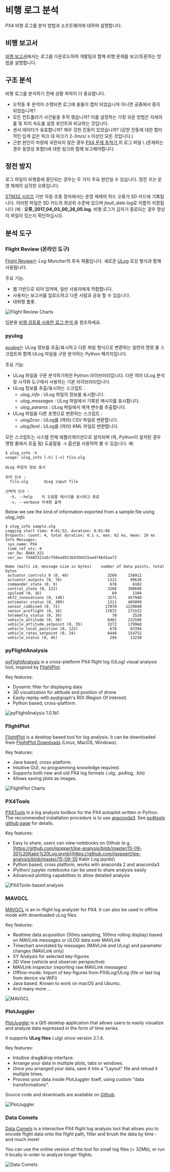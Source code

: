 # 비행 로그 분석

PX4 비행 로그를 분석 방법과 소프트웨어에 대하여 설명합니다.

## 비행 보고서

[비행 보고서](../getting_started/flight_reporting.md)에서는 로그를 다운로드하여 개발팀과 함께 비행 문제를 보고/토론하는 방법을 설명합니다.

## 구조 분석

비행 로그를 분석하기 전에 상황 파악이 더 중요합니다.

* 오작동 후 분석이 수행되면 로그에 충돌이 캡처 되었습니까 아니면 공중에서 중지 되었습니까?
* 모든 컨트롤러가 사건들을 추적 했습니까? 이를 설정하는 가장 쉬운 방법은 자세의 롤 및 피치 속도를 설정 포인트와 비교하는 것입니다.
* 센서 데이터가 유효합니까? 매우 강한 진동이 있었습니까? (강한 진동에 대한 합리적인 임계 값은 피크 대 피크가 2-3m/s/ s 이상인 모든 것입니다.)
* 근본 원인이 차량에 국한되지 않은 경우 [PX4 문제 추적기 ](https://github.com/PX4/PX4-Autopilot/issues/new)의 로그 파일 \ (존재하는 경우 동영상 포함)\에 대한 링크와 함께 보고해야합니다.

## 정전 방지

로그 파일이 비행중에 중단되는 경우는 두 가지 주요 원인일 수 있습니다. 정전 *또는* 운영 체제의 심각한 오류입니다.

[STM32 시리즈](http://www.st.com/en/microcontrollers/stm32-32-bit-arm-cortex-mcus.html?querycriteria=productId=SC1169) 기반 자동 조종 장치에서는 운영 체제의 하드 오류가 SD 카드에 기록됩니다. 이러한 파일은 SD 카드의 최상위 수준에 있으며 *fault\_date.log*로 이름이 지정됩니다 (예 : **오류\_2017\_04\_03\_00\_26\_05.log**. 비행 로그가 갑자기 종료되는 경우 항상이 파일이 있는지 확인하십시오.

## 분석 도구

### Flight Review (온라인 도구)

[Flight Review](http://logs.px4.io)는 *Log Muncher*의 후속 제품입니다. 새로운 [ULog](../dev_log/ulog_file_format.md) 로깅 형식과 함께 사용됩니다.

주요 기능:

* 웹 기반으로 되어 있어며, 일반 사용자에게 적합합니다.
* 사용자는 보고서를 업로드하고 다른 사람과 공유 할 수 있습니다.
* 대화형 플롯.

![Flight Review Charts](../../assets/flight_log_analysis/flight_review/flight-review-example.png)

입분용 [비행 검토를 사용한 로그 분석 ](flight_review.md)을 참조하세요.

### pyulog

[pyulog](https://github.com/PX4/pyulog)는 ULog 정보를 추출/표시하고 다른 파일 형식으로 변환하는 일련의 명령 줄 스크립트와 함께 ULog 파일을 구문 분석하는 Python 패키지입니다.

주요 기능:

* ULog 파일을 구문 분석하기위한 Python 라이브러리입니다. 다른 여러 ULog 분석 및 시각화 도구에서 사용하는 기본 라이브러리입니다.
* ULog 정보를 추출/표시하는 스크립트 : 
  * *ulog_info* : ULog 파일의 정보를 표시합니다.
  * *ulog_messages* : ULog 파일에서 기록된 메시지를 표시합니다.
  * *ulog_params* : ULog 파일에서 매개 변수를 추출합니다.
* ULog 파일을 다른 포맷으로 변환하는 스크립트 : 
  * *ulog2csv* : ULog를 (여러) CSV 파일로 변환합니다.
  * *ulog2kml* : ULog를 (여러) KML 파일로 변환합니다.

모든 스크립트는 시스템 전체 애플리케이션으로 설치되며 (즉, Python이 설치된 경우 명령 줄에서 호출 됨) 도움말을 `-h` 옵션을 사용하여 볼 수 있습니다. 예:

    $ ulog_info -h
    usage: ulog_info [-h] [-v] file.ulg
    
    ULog 파일의 정보 표시
    
    위치 인수 :
      file.ulg       ULog input file
    
    선택적 인수 :
      -h, --help    이 도움말 메시지를 표시하고 종료
      -v, --verbose 자세한 출력
    

Below we see the kind of information exported from a sample file using *ulog_info*.

    $ ulog_info sample.ulg
    Logging start time: 0:01:52, duration: 0:01:08
    Dropouts: count: 4, total duration: 0.1 s, max: 62 ms, mean: 29 ms
    Info Messages:
     sys_name: PX4
     time_ref_utc: 0
     ver_hw: AUAV_X21
     ver_sw: fd483321a5cf50ead91164356d15aa474643aa73
    
    Name (multi id, message size in bytes)    number of data points, total bytes
     actuator_controls_0 (0, 48)                 3269     156912
     actuator_outputs (0, 76)                    1311      99636
     commander_state (0, 9)                       678       6102
     control_state (0, 122)                      3268     398696
     cpuload (0, 16)                               69       1104
     ekf2_innovations (0, 140)                   3271     457940
     estimator_status (0, 309)                   1311     405099
     sensor_combined (0, 72)                    17070    1229040
     sensor_preflight (0, 16)                   17072     273152
     telemetry_status (0, 36)                      70       2520
     vehicle_attitude (0, 36)                    6461     232596
     vehicle_attitude_setpoint (0, 55)           3272     179960
     vehicle_local_position (0, 123)              678      83394
     vehicle_rates_setpoint (0, 24)              6448     154752
     vehicle_status (0, 45)                       294      13230
    

### pyFlightAnalysis

[pyFlightAnalysis](https://github.com/Marxlp/pyFlightAnalysis) is a cross-platform PX4 flight log (ULog) visual analysis tool, inspired by [FlightPlot](#flightplot).

Key features:

* Dynamic filter for displaying data
* 3D visualization for attitude and position of drone
* Easily replay with pyqtgraph's ROI (Region Of Interest)
* Python based, cross-platform.

![pyFlightAnalysis 1.0.1b1](../../assets/flight_log_analysis/pyflightanalysis.png)

<span id="flightplot"></span>

### FlightPlot

[FlightPlot](https://github.com/PX4/FlightPlot) is a desktop based tool for log analysis. It can be downloaded from [FlightPlot Downloads](https://github.com/PX4/FlightPlot/releases) (Linux, MacOS, Windows).

Key features:

* Java based, cross-platform.
* Intuitive GUI, no programming knowledge required.
* Supports both new and old PX4 log formats (.ulg, .px4log, .bin)
* Allows saving plots as images.

![FlightPlot Charts](../../assets/flight_log_analysis/flightplot_0.2.16.png)

### PX4Tools

[PX4Tools](https://github.com/dronecrew/px4tools) is a log analysis toolbox for the PX4 autopilot written in Python. The recommended installation procedure is to use [anaconda3](https://conda.io/docs/index.html). See [px4tools github page](https://github.com/dronecrew/px4tools) for details.

Key features:

* Easy to share, users can view notebooks on Github \(e.g. [https://github.com/jgoppert/lpe-analysis/blob/master/15-09-30%20Kabir%20Log.ipynb](https://github.com/jgoppert/lpe-analysis/blob/master/15-09-30 Kabir Log.ipynb)\)
* Python based, cross platform, works witn anaconda 2 and anaconda3
* iPython/ jupyter notebooks can be used to share analysis easily
* Advanced plotting capabilities to allow detailed analysis

![PX4Tools-based analysis](../../assets/flight_log_analysis/px4tools.png)

### MAVGCL

[MAVGCL](https://github.com/ecmnet/MAVGCL) is an in-flight log analyzer for PX4. It can also be used in offline mode with downloaded uLog files.

Key features:

* Realtime data acquisition (50ms sampling, 100ms rolling display) based on MAVLink messages or ULOG data over MAVLink
* Timechart annotated by messages (MAVLink and ULog) and parameter changes (MAVLink only)
* XY Analysis for selected key-figures
* 3D View (vehicle and observer perspective)
* MAVLink inspector (reporting raw MAVLink messages)
* Offline-mode: Import of key-figures from PX4Log/ULog (file or last log from device via WiFi)
* Java based. Known to work on macOS and Ubuntu.
* And many more ...

![MAVGCL](../../assets/flight_log_analysis/mavgcl/time_series.png)

### PlotJuggler

[PlotJuggler](https://github.com/facontidavide/PlotJuggler) is a Qt5 desktop application that allows users to easily visualize and analyze data expressed in the form of time series.

It supports **ULog files** (.ulg) since version 2.1.4.

Key features:

* Intuitive drag&drop interface.
* Arrange your data in multiple plots, tabs or windows.
* Once you arranged your data, save it into a "Layout" file and reload it multiple times.
* Process your data inside PlotJuggler itself, using custom "data transformations".

Source code and downloads are available on [Github](https://github.com/facontidavide/PlotJuggler).

![PlotJuggler](../../assets/flight_log_analysis/plotjuggler.png)

### Data Comets

[Data Comets](https://github.com/dsaffo/DataComets) is a interactive PX4 flight log analysis tool that allows you to encode flight data onto the flight path, filter and brush the data by time - and much more!

You can use the online version of the tool for small log files (< 32Mb), or run it locally in order to analyze longer flights.

![Data Comets](../../assets/flight_log_analysis/data_comets/data_comets_overview.gif)